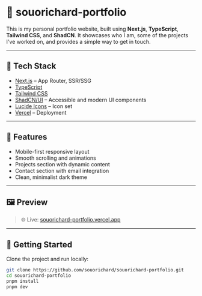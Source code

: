 # 💼 souorichard-portfolio

This is my personal portfolio website, built using **Next.js**, **TypeScript**, **Tailwind CSS**, and **ShadCN**. It showcases who I am, some of the projects I've worked on, and provides a simple way to get in touch.

---

## 🚀 Tech Stack

- [Next.js](https://nextjs.org/) – App Router, SSR/SSG
- [TypeScript](https://www.typescriptlang.org/)
- [Tailwind CSS](https://tailwindcss.com/)
- [ShadCN/UI](https://ui.shadcn.com/) – Accessible and modern UI components
- [Lucide Icons](https://lucide.dev/) – Icon set
- [Vercel](https://vercel.com/) – Deployment

---

## 📌 Features

- Mobile-first responsive layout  
- Smooth scrolling and animations  
- Projects section with dynamic content  
- Contact section with email integration  
- Clean, minimalist dark theme

---

## 🖼️ Preview

> 🌐 Live: [souorichard-portfolio.vercel.app](https://souorichard-portfolio.vercel.app)

---

## 📁 Getting Started

Clone the project and run locally:

```bash
git clone https://github.com/souorichard/souorichard-portfolio.git
cd souorichard-portfolio
pnpm install
pnpm dev
